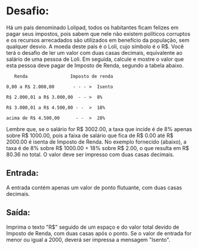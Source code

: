 # Desafio:

Há um país denominado Lolipad, todos os habitantes ficam felizes em pagar seus impostos, pois sabem que nele não existem 
políticos corruptos e os recursos arrecadados são utilizados em benefício da população, sem qualquer desvio. A moeda deste país é o Loli, cujo símbolo é o R$.
Você terá o desafio de ler um valor com duas casas decimais, equivalente ao salário de uma pessoa de Loli. Em seguida, calcule e mostre o valor
que esta pessoa deve pagar de Imposto de Renda, segundo a tabela abaixo.

       Renda                Imposto de renda

    0,00 a R$ 2.000,00       - - - >  Isento

    R$ 2.000,01 a R$ 3.000,00  - - >  8%

    R$ 3.000,01 a R$ 4.500,00 - -  >  18%

    acima de R$ 4.500,00      - -  >  28%
    
    
Lembre que, se o salário for R$ 3002.00, a taxa que incide é de 8% apenas sobre R$ 1000.00, 
pois a faixa de salário que fica de R$ 0.00 até R$ 2000.00 é isenta de Imposto de Renda. 
No exemplo fornecido (abaixo), a taxa é de 8% sobre R$ 1000.00 + 18% sobre R$ 2.00, o que resulta em R$ 80.36 no total. 
O valor deve ser impresso com duas casas decimais.
    
## Entrada:
    
A entrada contém apenas um valor de ponto flutuante, com duas casas decimais.
    
## Saída:
    
Imprima o texto "R$" seguido de um espaço e do valor total devido de Imposto de Renda, com duas casas após o ponto.
Se o valor de entrada for menor ou igual a 2000, deverá ser impressa a mensagem "Isento".
